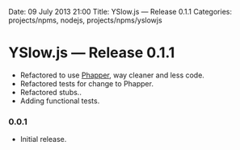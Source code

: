 Date: 09 July 2013 21:00
Title: YSlow.js &mdash; Release 0.1.1
Categories: projects/npms, nodejs, projects/npms/yslowjs

# YSlow.js &mdash; Release 0.1.1

* Refactored to use [Phapper](/projects/npms/phapper), way cleaner and less code.
* Refactored tests for change to Phapper.
* Refactored stubs..
* Adding functional tests.

### 0.0.1

* Initial release.

